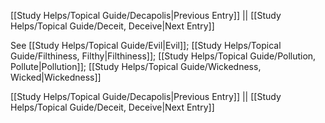 [[Study Helps/Topical Guide/Decapolis|Previous Entry]]  ||  [[Study Helps/Topical Guide/Deceit, Deceive|Next Entry]]

 See [[Study Helps/Topical Guide/Evil|Evil]]; [[Study Helps/Topical Guide/Filthiness, Filthy|Filthiness]]; [[Study Helps/Topical Guide/Pollution, Pollute|Pollution]]; [[Study Helps/Topical Guide/Wickedness, Wicked|Wickedness]]

[[Study Helps/Topical Guide/Decapolis|Previous Entry]]  ||  [[Study Helps/Topical Guide/Deceit, Deceive|Next Entry]]